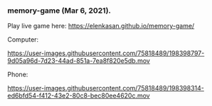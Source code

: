 ### memory-game (Mar 6, 2021).
Play live game here: https://elenkasan.github.io/memory-game/

Computer:

https://user-images.githubusercontent.com/75818489/198398797-9d05a96d-7d23-44ad-851a-7ea8f820e5db.mov

Phone:

https://user-images.githubusercontent.com/75818489/198398314-ed6bfd54-f412-43e2-80c8-bec80ee4620c.mov
